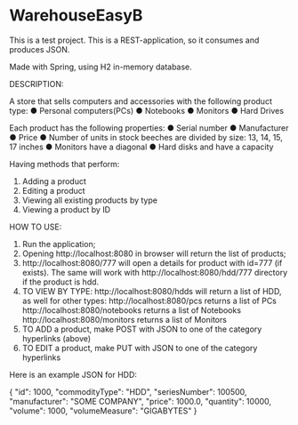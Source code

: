 # WarehouseEasyB
This is a test project.
This is a REST-application, so it consumes and produces JSON.

Made with Spring, using H2 in-memory database.

DESCRIPTION:

A store that sells computers and accessories with the following product type: 
  ● Personal computers(PCs)
  ● Notebooks 
  ● Monitors 
  ● Hard Drives 

Each product has the following properties: 
  ● Serial number 
  ● Manufacturer 
  ● Price 
  ● Number of units in stock beeches are divided by size: 13, 14, 15, 17 inches 
  ● Monitors have a diagonal 
  ● Hard disks and have a capacity 

Having methods that perform:
1. Adding a product 
2. Editing a product 
3. Viewing all existing products by type 
4. Viewing a product by ID

HOW TO USE:
1. Run the application;
2. Opening http://localhost:8080 in browser will return the list of products;
3. http://localhost:8080/777 will open a details for product with id=777 (if exists). 
The same will work with http://localhost:8080/hdd/777 directory if the product is hdd.
3. TO VIEW BY TYPE:
   http://localhost:8080/hdds will return a list of HDD, as well for other types:
   http://localhost:8080/pcs returns a list of PCs
   http://localhost:8080/notebooks returns a list of Notebooks
   http://localhost:8080/monitors returns a list of Monitors
4. TO ADD a product, make POST with JSON to one of the category hyperlinks (above)
5. TO EDIT a product, make PUT with JSON to one of the category hyperlinks

Here is an example JSON for HDD:

{
"id": 1000,
"commodityType": "HDD",
"seriesNumber": 100500,
"manufacturer": "SOME COMPANY",
"price": 1000.0,
"quantity": 10000,
"volume": 1000,
"volumeMeasure": "GIGABYTES"
}
